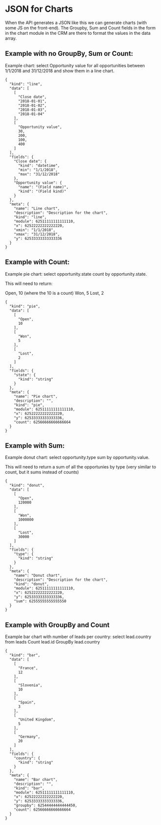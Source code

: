# JSON for Charts

When the API generates a JSON like this we can generate charts (with some JS on the front-end). The Groupby, Sum and Count fields in the form in the chart module in the CRM are there to format the values in the data array.

## Example with no GroupBy, Sum or Count:

Example chart: select Opportunity value for all opportunities between 1/1/2018 and 31/12/2018 and show them in a line chart. 

```
{
  "kind": "line",
  "data": [
    [
      "Close date",
      "2018-01-01",
      "2018-01-02",
      "2018-01-03",
      "2018-01-04"
    ],
    [
      "Opportunity value",
      30,
      200,
      100,
      400
    ]
  ],
  "fields": {
    "Close date": {
      "kind": "datetime",
      "min": "1/1/2018",
      "max": "31/12/2018"
    },
    "Opportunity value": {
      "name": "(Field name)",
      "kind": "(Field kind)"
    }
  },
  "meta": {
    "name": "Line chart",
    "description": "Description for the chart",
    "kind": "line",
    "module": 62511111111111110,
    "x": 62522222222222220,
    "xmin": "1/1/2018",
    "xmax": "31/12/2018",
    "y": 62533333333333336
  }
}
```

## Example with Count:

Example pie chart: select opportunity.state count by opportunity.state. 

This will need to return:

Open, 10 (where the 10 is a count)
Won, 5
Lost, 2

```
{
  "kind": "pie",
  "data": [
    [
      "Open",
      10
    ],
    [
      "Won",
      5
    ],
    [
      "Lost",
      2
    ]
  ],
  "fields": {
    "state": {
      "kind": "string"
    }
  },
  "meta": {
    "name": "Pie chart",
    "description": "",
    "kind": "pie",
    "module": 62511111111111110,
    "x": 62522222222222220,
    "y": 62533333333333336,
    "count": 62566666666666664
  }
}
```

## Example with Sum:

Example donut chart: select opportunity.type sum by opportunity.value. 

This will need to return a sum of all the opportunies by type (very similar to count, but it sums instead of counts)

```
{
  "kind": "donut",
  "data": [
    [
      "Open",
      120000
    ],
    [
      "Won",
      1000000
    ],
    [
      "Lost",
      30000
    ]
  ],
  "fields": {
    "type": {
      "kind": "string"
    }
  },
  "meta": {
    "name": "Donut chart",
    "description": "Description for the chart",
    "kind": "donut",
    "module": 62511111111111110,
    "x": 62522222222222220,
    "y": 62533333333333336,
    "sum": 62555555555555550
  }
}
```

## Example with GroupBy and Count

Example bar chart with number of leads per country: select lead.country from leads Count lead.id GroupBy lead.country

```
{
  "kind": "bar",
  "data": [
    [
      "France",
      12
    ],
    [
      "Slovenia",
      10
    ],
    [
      "Spain",
      3
    ],
    [
      "United Kingdom",
      5
    ],
    [
      "Germany",
      20
    ]
  ],
  "fields": {
    "country": {
      "kind": "string"
    }
  },
  "meta": {
    "name": "Bar chart",
    "description": "",
    "kind": "bar",
    "module": 62511111111111110,
    "x": 62522222222222220,
    "y": 62533333333333336,
    "groupby": 62544444444444450,
    "count": 62566666666666664
  }
}
```

